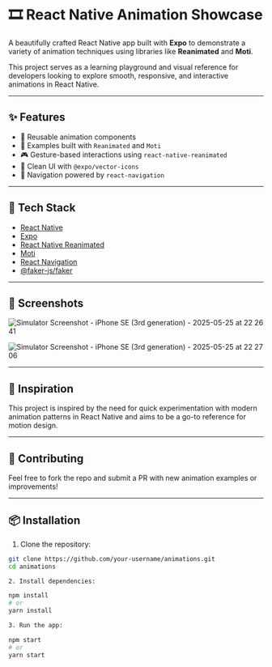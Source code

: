 # 🎞️ React Native Animation Showcase

A beautifully crafted React Native app built with **Expo** to demonstrate a variety of animation techniques using libraries like **Reanimated** and **Moti**.

This project serves as a learning playground and visual reference for developers looking to explore smooth, responsive, and interactive animations in React Native.

---

## ✨ Features

- 🔁 Reusable animation components  
- 🎯 Examples built with `Reanimated` and `Moti`  
- 🎮 Gesture-based interactions using `react-native-reanimated`  
- 🎨 Clean UI with `@expo/vector-icons`  
- 📱 Navigation powered by `react-navigation`  

---

## 🚀 Tech Stack

- [React Native](https://reactnative.dev/)
- [Expo](https://expo.dev/)
- [React Native Reanimated](https://docs.swmansion.com/react-native-reanimated/)
- [Moti](https://moti.fyi/)
- [React Navigation](https://reactnavigation.org/)
- [@faker-js/faker](https://www.npmjs.com/package/@faker-js/faker)

---

## 📸 Screenshots
![Simulator Screenshot - iPhone SE (3rd generation) - 2025-05-25 at 22 26 41](https://github.com/user-attachments/assets/bc11f2b7-15ec-4b0d-b8da-cb849cccaea3)

![Simulator Screenshot - iPhone SE (3rd generation) - 2025-05-25 at 22 27 06](https://github.com/user-attachments/assets/8e037595-07e6-4b69-a0c5-b327dcb37a31)

---

## 🧠 Inspiration
This project is inspired by the need for quick experimentation with modern animation patterns in React Native and aims to be a go-to reference for motion design.

---

## 🙌 Contributing
Feel free to fork the repo and submit a PR with new animation examples or improvements!

---

## 📦 Installation

1. Clone the repository:

```bash
git clone https://github.com/your-username/animations.git
cd animations

2. Install dependencies:

npm install
# or
yarn install

3. Run the app:

npm start
# or
yarn start
